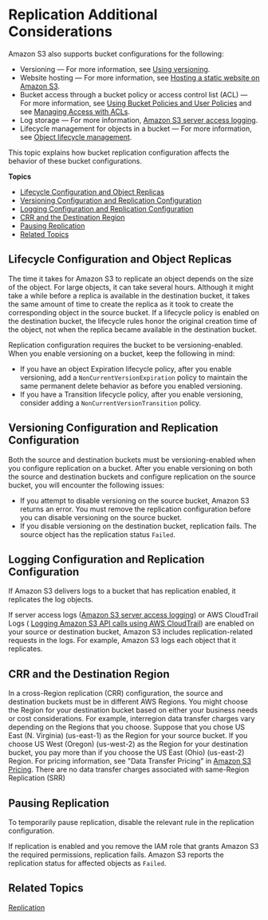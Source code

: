 # Replication Additional Considerations<a name="replication-and-other-bucket-configs"></a>

Amazon S3 also supports bucket configurations for the following:
+ Versioning — For more information, see [Using versioning](Versioning.md)\.
+ Website hosting — For more information, see [Hosting a static website on Amazon S3](WebsiteHosting.md)\.
+ Bucket access through a bucket policy or access control list \(ACL\) — For more information, see [Using Bucket Policies and User Policies](using-iam-policies.md) and see [Managing Access with ACLs](S3_ACLs_UsingACLs.md)\.
+ Log storage — For more information, [Amazon S3 server access logging](ServerLogs.md)\.
+ Lifecycle management for objects in a bucket — For more information, see [Object lifecycle management](object-lifecycle-mgmt.md)\.

This topic explains how bucket replication configuration affects the behavior of these bucket configurations\.

**Topics**
+ [Lifecycle Configuration and Object Replicas](#replica-and-lifecycle)
+ [Versioning Configuration and Replication Configuration](#replication-and-versioning)
+ [Logging Configuration and Replication Configuration](#replication-and-logging)
+ [CRR and the Destination Region](#replication-and-dest-region)
+ [Pausing Replication](#replication-pause)
+ [Related Topics](#replication-other-config-related-topics)

## Lifecycle Configuration and Object Replicas<a name="replica-and-lifecycle"></a>

The time it takes for Amazon S3 to replicate an object depends on the size of the object\. For large objects, it can take several hours\. Although it might take a while before a replica is available in the destination bucket, it takes the same amount of time to create the replica as it took to create the corresponding object in the source bucket\. If a lifecycle policy is enabled on the destination bucket, the lifecycle rules honor the original creation time of the object, not when the replica became available in the destination bucket\. 

Replication configuration requires the bucket to be versioning\-enabled\. When you enable versioning on a bucket, keep the following in mind:
+ If you have an object Expiration lifecycle policy, after you enable versioning, add a `NonCurrentVersionExpiration` policy to maintain the same permanent delete behavior as before you enabled versioning\.
+ If you have a Transition lifecycle policy, after you enable versioning, consider adding a `NonCurrentVersionTransition` policy\.

## Versioning Configuration and Replication Configuration<a name="replication-and-versioning"></a>

Both the source and destination buckets must be versioning\-enabled when you configure replication on a bucket\. After you enable versioning on both the source and destination buckets and configure replication on the source bucket, you will encounter the following issues:
+ If you attempt to disable versioning on the source bucket, Amazon S3 returns an error\. You must remove the replication configuration before you can disable versioning on the source bucket\.
+ If you disable versioning on the destination bucket, replication fails\. The source object has the replication status `Failed`\.

## Logging Configuration and Replication Configuration<a name="replication-and-logging"></a>

If Amazon S3 delivers logs to a bucket that has replication enabled, it replicates the log objects\.

If server access logs \([Amazon S3 server access logging](ServerLogs.md)\) or AWS CloudTrail Logs \( [Logging Amazon S3 API calls using AWS CloudTrail](cloudtrail-logging.md)\) are enabled on your source or destination bucket, Amazon S3 includes replication\-related requests in the logs\. For example, Amazon S3 logs each object that it replicates\. 

## CRR and the Destination Region<a name="replication-and-dest-region"></a>

In a cross\-Region replication \(CRR\) configuration, the source and destination buckets must be in different AWS Regions\. You might choose the Region for your destination bucket based on either your business needs or cost considerations\. For example, interregion data transfer charges vary depending on the Regions that you choose\. Suppose that you chose US East \(N\. Virginia\) \(us\-east\-1\) as the Region for your source bucket\. If you choose US West \(Oregon\) \(us\-west\-2\) as the Region for your destination bucket, you pay more than if you choose the US East \(Ohio\) \(us\-east\-2\) Region\. For pricing information, see "Data Transfer Pricing" in [Amazon S3 Pricing](https://aws.amazon.com/s3/pricing/)\. There are no data transfer charges associated with same\-Region Replication \(SRR\)

## Pausing Replication<a name="replication-pause"></a>

To temporarily pause replication, disable the relevant rule in the replication configuration\. 

If replication is enabled and you remove the IAM role that grants Amazon S3 the required permissions, replication fails\. Amazon S3 reports the replication status for affected objects as `Failed`\.

## Related Topics<a name="replication-other-config-related-topics"></a>

[Replication](replication.md)